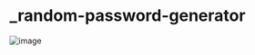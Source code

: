 # _random-password-generator

![image](https://user-images.githubusercontent.com/64537788/137317462-4d8ee62a-7912-4a95-8ef3-aaaa819fa3a0.png)
